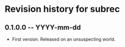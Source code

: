 # Revision history for subrec

## 0.1.0.0 -- YYYY-mm-dd

* First version. Released on an unsuspecting world.
